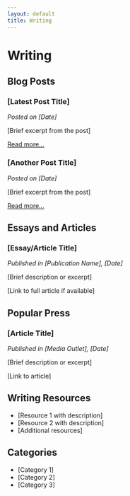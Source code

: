 ```yaml
---
layout: default
title: Writing
---
```


# Writing

## Blog Posts

### [Latest Post Title]
*Posted on [Date]*

[Brief excerpt from the post]

[Read more...](#)

### [Another Post Title]
*Posted on [Date]*

[Brief excerpt from the post]

[Read more...](#)

## Essays and Articles

### [Essay/Article Title]
*Published in [Publication Name], [Date]*

[Brief description or excerpt]

[Link to full article if available]

## Popular Press

### [Article Title]
*Published in [Media Outlet], [Date]*

[Brief description or excerpt]

[Link to article]

## Writing Resources

- [Resource 1 with description]
- [Resource 2 with description]
- [Additional resources]

## Categories

- [Category 1]
- [Category 2]
- [Category 3] 